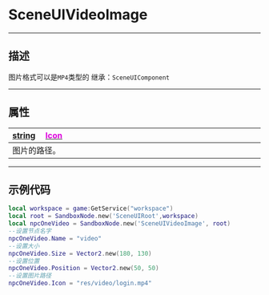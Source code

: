 # SceneUIVideoImage
------------------------------------------------------------------------------------------
## 描述

图片格式可以是`MP4`类型的
继承：`SceneUIComponent` 

------------------------------------------------------------------------------------------
## 属性

|<div style="width:1125px">[string]() &emsp;[<font color="dd00dd">Icon</font>]()</div>|
|:---|
|图片的路径。|

------------------------------------------------------------------------------------------
## 示例代码

```lua
local workspace = game:GetService("workspace")
local root = SandboxNode.new('SceneUIRoot',workspace)
local npcOneVideo = SandboxNode.new('SceneUIVideoImage', root)
--设置节点名字
npcOneVideo.Name = "video"
--设置大小
npcOneVideo.Size = Vector2.new(180, 130)
--设置位置
npcOneVideo.Position = Vector2.new(50, 50)
--设置图片路径
npcOneVideo.Icon = "res/video/login.mp4"
```